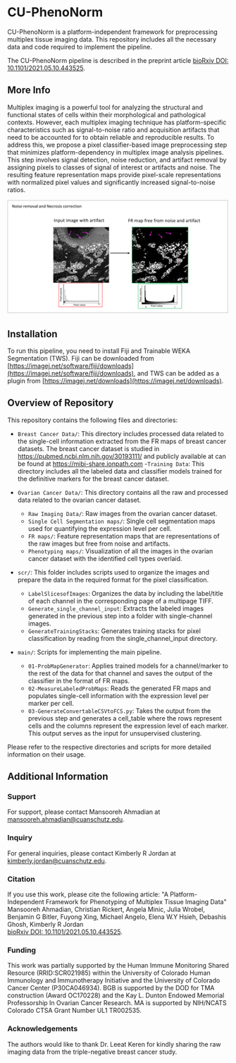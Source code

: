 # CU-PhenoNorm

CU-PhenoNorm is a platform-independent framework for preprocessing multiplex tissue imaging data. This repository includes all the necessary data and code required to implement the pipeline.

The CU-PhenoNorm pipeline is described in the preprint article [bioRxiv DOI: 10.1101/2021.05.10.443525](https://www.biorxiv.org/content/10.1101/2022.10.20.510630v1).

## More Info

Multiplex imaging is a powerful tool for analyzing the structural and functional states of cells within their morphological and pathological contexts. However, each multiplex imaging technique has platform-specific characteristics such as signal-to-noise ratio and acquisition artifacts that need to be accounted for to obtain reliable and reproducible results. To address this, we propose a pixel classifier-based image preprocessing step that minimizes platform-dependency in multiplex image analysis pipelines. This step involves signal detection, noise reduction, and artifact removal by assigning pixels to classes of signal of interest or artifacts and noise. The resulting feature representation maps provide pixel-scale representations with normalized pixel values and significantly increased signal-to-noise ratios.

![Example Image](https://github.com/himsr-lab/CU-PhenoNorm/raw/main/Ovarian%20Cancer%20Data/artifactRemoval.png)

## Installation

To run this pipeline, you need to install Fiji and Trainable WEKA Segmentation (TWS). Fiji can be downloaded from [https://imagej.net/software/fiji/downloads](https://imagej.net/software/fiji/downloads), and TWS can be added as a plugin from [https://imagej.net/downloads](https://imagej.net/downloads).

## Overview of Repository

This repository contains the following files and directories:

- `Breast Cancer Data/`: This directory includes processed data related to the single-cell information extracted from the FR maps of breast cancer datasets. The breast cancer dataset is studied in https://pubmed.ncbi.nlm.nih.gov/30193111/ and publicly available at can be found at https://mibi-share.ionpath.com
  -`Training Data`: This directory includes all the labeled data and classifier models trained for the definitive markers for the breast cancer dataset.

- `Ovarian Cancer Data/`: This directory contains all the raw and processed data related to the ovarian cancer dataset.
  - `Raw Imaging Data/`: Raw images from the ovarian cancer dataset.
  - `Single Cell Segmentation maps/`: Single cell segmentation maps used for quantifying the expression level per cell.
  - `FR maps/`: Feature representation maps that are representations of the raw images but free from noise and artifacts.
  - `Phenotyping maps/`: Visualization of all the images in the ovarian cancer dataset with the identified cell types overlaid.

- `scr/`: This folder includes scripts used to organize the images and prepare the data in the required format for the pixel classification.
  - `LabelSlicesofImages`: Organizes the data by including the label/title of each channel in the corresponding page of a multipage TIFF.
  - `Generate_single_channel_input`: Extracts the labeled images generated in the previous step into a folder with single-channel images.
  - `GenerateTrainingStacks`: Generates training stacks for pixel classification by reading from the single_channel_input directory.

- `main/`: Scripts for implementing the main pipeline.
  - `01-ProbMapGenerator`: Applies trained models for a channel/marker to the rest of the data for that channel and saves the output of the classifier in the format of FR maps.
  - `02-MeasureLabeledProbMaps`: Reads the generated FR maps and populates single-cell information with the expression level per marker per cell.
  - `03-GenerateConvertableCSVtoFCS.py`: Takes the output from the previous step and generates a cell_table where the rows represent cells and the columns represent the expression level of each marker. This output serves as the input for unsupervised clustering.

Please refer to the respective directories and scripts for more detailed information on their usage.

## Additional Information

### Support
For support, please contact Mansooreh Ahmadian at mansooreh.ahmadian@cuanschutz.edu.

### Inquiry
For general inquiries, please contact Kimberly R Jordan at kimberly.jordan@cuanschutz.edu.

### Citation
If you use this work, please cite the following article:
"A Platform-Independent Framework for Phenotyping of Multiplex Tissue Imaging Data"  
Mansooreh Ahmadian, Christian Rickert, Angela Minic, Julia Wrobel, Benjamin G Bitler, Fuyong Xing, Michael Angelo, Elena W.Y Hsieh, Debashis Ghosh, Kimberly R Jordan  
[bioRxiv DOI: 10.1101/2021.05.10.443525](https://www.biorxiv.org/content/10.1101/2022.10.20.510630v1).

### Funding
This work was partially supported by the Human Immune Monitoring Shared Resource (RRID:SCR021985) within the University of Colorado Human Immunology and Immunotherapy Initiative and the University of Colorado Cancer Center (P30CA046934). BGB is supported by the DOD for TMA construction (Award OC170228) and the Kay L. Dunton Endowed Memorial Professorship In Ovarian Cancer Research. MA is supported by NIH/NCATS Colorado CTSA Grant Number UL1 TR002535.

### Acknowledgements
The authors would like to thank Dr. Leeat Keren for kindly sharing the raw imaging data from the triple-negative breast cancer study.
